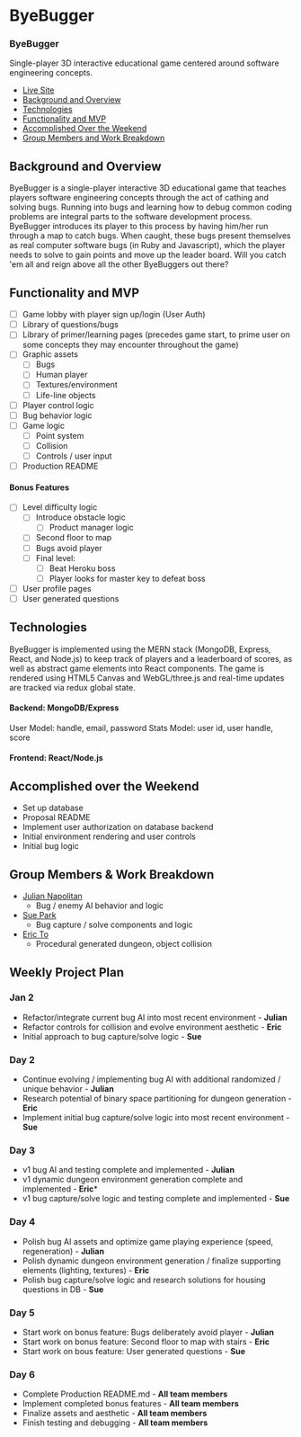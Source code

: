 # ByeBugger

### ByeBugger

Single-player 3D interactive educational game centered around software engineering concepts.

- [Live Site]()
- [Background and Overview](#background-and-overview)
- [Technologies](#technologies)
- [Functionality and MVP](#functionality-and-mvp)
- [Accomplished Over the Weekend](#accomplished-over-the-weekend)
- [Group Members and Work Breakdown](#group-members-and-work-breakdown)

<!-- * [Additional Planned Features](#additional-planned-features)
* [Credits](#credits)
* [Group Members](#group-members) -->

## Background and Overview

ByeBugger is a single-player interactive 3D educational game that teaches players software engineering concepts through the act of cathing and solving bugs. Running into bugs and learning how to debug common coding problems are integral parts to the software development process. ByeBugger introduces its player to this process by having him/her run through a map to catch bugs. When caught, these bugs present themselves as real computer software bugs (in Ruby and Javascript), which the player needs to solve to gain points and move up the leader board. Will you catch 'em all and reign above all the other ByeBuggers out there?

<!-- We will need to:
- store user and info (time of when they played, their score) in database
-  -->

## Functionality and MVP

- [ ] Game lobby with player sign up/login (User Auth)
- [ ] Library of questions/bugs
- [ ] Library of primer/learning pages (precedes game start, to prime user on some concepts they may encounter throughout the game)
- [ ] Graphic assets
  - [ ] Bugs
  - [ ] Human player
  - [ ] Textures/environment
  - [ ] Life-line objects
- [ ] Player control logic
- [ ] Bug behavior logic
- [ ] Game logic
  - [ ] Point system
  - [ ] Collision
  - [ ] Controls / user input
- [ ] Production README

#### Bonus Features

- [ ] Level difficulty logic
  - [ ] Introduce obstacle logic
    - [ ] Product manager logic
  - [ ] Second floor to map
  - [ ] Bugs avoid player
  - [ ] Final level:
    - [ ] Beat Heroku boss
    - [ ] Player looks for master key to defeat boss
- [ ] User profile pages
- [ ] User generated questions

## Technologies

ByeBugger is implemented using the MERN stack (MongoDB, Express, React, and Node.js) to keep track of players and a leaderboard of scores, as well as abstract game elements into React components. The game is rendered using HTML5 Canvas and WebGL/three.js and real-time updates are tracked via redux global state.

#### Backend: MongoDB/Express

User Model: handle, email, password
Stats Model: user id, user handle, score

#### Frontend: React/Node.js

## Accomplished over the Weekend

- Set up database
- Proposal README
- Implement user authorization on database backend
- Initial environment rendering and user controls
- Initial bug logic

## Group Members & Work Breakdown

* [Julian Napolitan](https://github.com/jnapolitan)
    * Bug / enemy AI behavior and logic
* [Sue Park](https://github.com/spark1031)
    * Bug capture / solve components and logic
* [Eric To](https://github.com/eric-to)
    * Procedural generated dungeon, object collision
    
## Weekly Project Plan

### Jan 2

- Refactor/integrate current bug AI into most recent environment - **Julian**
- Refactor controls for collision and evolve environment aesthetic - **Eric**
- Initial approach to bug capture/solve logic - **Sue**

### Day 2

- Continue evolving / implementing bug AI with additional randomized / unique behavior - **Julian**
- Research potential of binary space partitioning for dungeon generation - **Eric**
- Implement initial bug capture/solve logic into most recent environment - **Sue**

### Day 3

- v1 bug AI and testing complete and implemented - **Julian**
- v1 dynamic dungeon environment generation complete and implemented - **Eric***
- v1 bug capture/solve logic and testing complete and implemented - **Sue**

### Day 4

- Polish bug AI assets and optimize game playing experience (speed, regeneration) - **Julian**
- Polish dynamic dungeon environment generation / finalize supporting elements (lighting, textures) - **Eric**
- Polish bug capture/solve logic and research solutions for housing questions in DB - **Sue**

### Day 5

- Start work on bonus feature: Bugs deliberately avoid player - **Julian**
- Start work on bonus feature: Second floor to map with stairs - **Eric**
- Start work on bous feature: User generated questions - **Sue**

### Day 6

- Complete Production README.md - **All team members**
- Implement completed bonus features - **All team members**
- Finalize assets and aesthetic - **All team members**
- Finish testing and debugging - **All team members**
